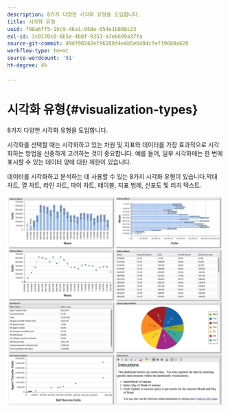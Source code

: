 ```yaml
---
description: 8가지 다양한 시각화 유형을 도입합니다.
title: 시각화 유형
uuid: f98a6ff5-19c9-46a1-958e-054e1b808c23
exl-id: 3c0170c8-6b5e-4b8f-9353-a7eb699a37fa
source-git-commit: d9df90242ef96188f4e4b5e6d04cfef196b0a628
workflow-type: tm+mt
source-wordcount: '91'
ht-degree: 4%

---
```


# 시각화 유형{#visualization-types}

8가지 다양한 시각화 유형을 도입합니다.

시각화를 선택할 때는 시각화하고 있는 차원 및 지표와 데이터를 가장 효과적으로 시각화하는 방법을 신중하게 고려하는 것이 중요합니다. 예를 들어, 일부 시각화에는 한 번에 표시할 수 있는 데이터 양에 대한 제한이 있습니다.

데이터를 시각화하고 분석하는 데 사용할 수 있는 8가지 시각화 유형이 있습니다.막대 차트, 열 차트, 라인 차트, 파이 차트, 테이블, 지표 범례, 산포도 및 리치 텍스트.

![](assets/visualization_types.png)
